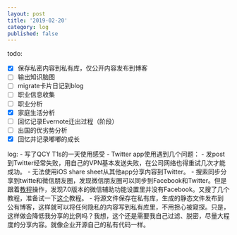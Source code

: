 ```yaml
---
layout: post
title: '2019-02-20'
category: log
published: false
---
```


todo:

- [x] 保存私密内容到私有库，仅公开内容发布到博客
- [ ] 输出知识脑图
- [ ] migrate卡片日记到blog
- [ ] 职业信息收集
- [ ] 职业分析
- [x] 家庭生活分析
- [ ] 回忆记录Evernote迁出过程（阶段）
- [ ] 出国的优劣势分析
- [x] 回忆并记录嘟嘟的成长

log:
	- 写了QCY T1s的一天使用感受
	- Twitter app使用遇到几个问题：
		- 发post到Twitter经常失败，用自己的VPN基本发送失败，在公司网络也得重试几次才能成功。
		- 无法使用iOS share sheet从其他app分享内容到Twitter。
	- 搜索同步分享到twitte和微信朋友圈，发现微信朋友圈可以同步到Facebook和Twitter。但是跟着[教程](https://www.135editor.com/news/20170519/329.html?https=1)操作，发现7.0版本的微信辅助功能设置里并没有Facebook。又搜了几个教程，准备试一下[这个](https://m.sohu.com/n/458443323/)教程。
	- 将源文件保存在私有库，生成的静态文件发布到公有博客，这样就可以将任何隐私的内容写到私有库里，不用担心被窥探。只是，这样做会降低我分享的比例吗？我想，这个还是需要我自己过滤、脱密，尽量大程度的分享内容。就像企业开源自己的私有代码一样。